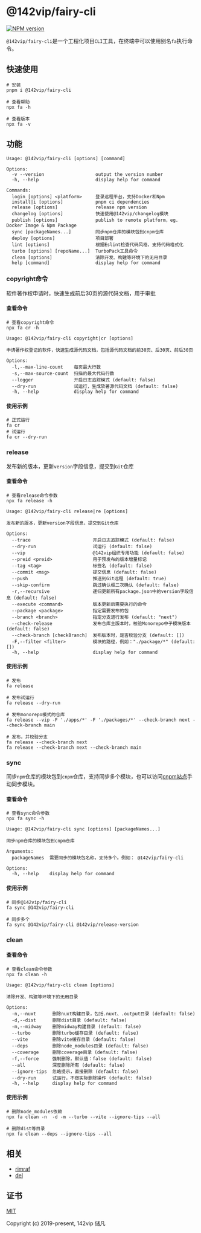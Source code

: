 # @142vip/fairy-cli

[![NPM version](https://img.shields.io/npm/v/@142vip/fairy-cli?labelColor=0b3d52&color=1da469&label=version)](https://www.npmjs.com/package/@142vip/fairy-cli)

`@142vip/fairy-cli`是一个工程化项目`CLI`工具，在终端中可以使用别名`fa`执行命令。

## 快速使用

```shell
# 安装
pnpm i @142vip/fairy-cli

# 查看帮助
npx fa -h

# 查看版本
npx fa -v
```

## 功能

```text
Usage: @142vip/fairy-cli [options] [command]

Options:
  -v --version                   output the version number
  -h, --help                     display help for command

Commands:
  login [options] <platform>     登录远程平台，支持Docker和Npm
  install|i [options]            pnpm ci dependencies
  release [options]              release npm version
  changelog [options]            快速使用@142vip/changelog模块
  publish [options]              publish to remote platform，eg. Docker Image & Npm Package
  sync [packageNames...]         同步npm仓库的模块包到cnpm仓库
  deploy [options]               项目部署
  lint [options]                 根据Eslint检查代码风格，支持代码格式化
  turbo [options] [repoName...]  TurboPack工具命令
  clean [options]                清除开发、构建等环境下的无用目录
  help [command]                 display help for command
```

### copyright命令

软件著作权申请时，快速生成前后30页的源代码文档，用于审批

#### 查看命令

```shell
# 查看copyright命令
npx fa cr -h

Usage: @142vip/fairy-cli copyright|cr [options]

申请著作权登记的软件，快速生成源代码文档，包括源代码文档的前30页、后30页、前后30页

Options:
  -l,--max-line-count    每页最大行数
  -s,--max-source-count  扫描的最大代码行数
  --logger               开启日志追踪模式 (default: false)
  --dry-run              试运行，生成软著源代码文档 (default: false)
  -h, --help             display help for command
```
#### 使用示例

```shell
# 正式运行
fa cr
# 试运行
fa cr --dry-run
```

### release

发布新的版本，更新`version`字段信息，提交到`Git`仓库

#### 查看命令

```shell
# 查看release命令参数
npx fa release -h

Usage: @142vip/fairy-cli release|re [options]

发布新的版本，更新version字段信息，提交到Git仓库

Options:
  --trace                       开启日志追踪模式 (default: false)
  --dry-run                     试运行 (default: false)
  --vip                         @142vip组织专用功能 (default: false)
  --preid <preid>               用于预发布的版本增量标记
  --tag <tag>                   标签名 (default: false)
  --commit <msg>                提交信息 (default: false)
  --push                        推送到Git远程 (default: true)
  --skip-confirm                跳过确认框二次确认 (default: false)
  -r,--recursive                递归更新所有package.json中的version字段信息 (default: false)
  --execute <command>           版本更新后需要执行的命令
  --package <package>           指定需要发布的包
  --branch <branch>             指定分支进行发布 (default: "next")
  --check-release               发布仓库主版本时，校验Monorepo中子模块版本 (default: false)
  --check-branch [checkBranch]  发布版本时，是否校验分支 (default: [])
  -F,--filter <filter>          模块的路径，例如："./package/*" (default: [])
  -h, --help                    display help for command
```
#### 使用示例

```shell
# 发布
fa release

# 发布试运行
fa release --dry-run

# 发布monorepo模式的仓库
fa release --vip -F './apps/*' -F './packages/*' --check-branch next --check-branch main

# 发布，并校验分支
fa release --check-branch next
fa release --check-branch next --check-branch main
```

### sync

同步`npm`仓库的模块包到`cnpm`仓库，支持同步多个模块，也可以访问[cnpm站点](https://npmmirror.com/)手动同步模块。

#### 查看命令

```shell
# 查看sync命令参数
npx fa sync -h

Usage: @142vip/fairy-cli sync [options] [packageNames...]

同步npm仓库的模块包到cnpm仓库

Arguments:
  packageNames  需要同步的模块包名称，支持多个。例如： @142vip/fairy-cli

Options:
  -h, --help    display help for command
```

#### 使用示例

```shell
# 同步@142vip/fairy-cli
fa sync @142vip/fairy-cli

# 同步多个
fa sync @142vip/fairy-cli @142vip/release-version
```

### clean

#### 查看命令

```shell
# 查看clean命令参数
npx fa clean -h

Usage: @142vip/fairy-cli clean [options]

清除开发、构建等环境下的无用目录

Options:
  -n,--nuxt      删除nuxt构建目录，包括.nuxt、.output目录 (default: false)
  -d,--dist      删除dist目录 (default: false)
  -m,--midway    删除midway构建目录 (default: false)
  --turbo        删除turbo缓存目录 (default: false)
  --vite         删除vite缓存目录 (default: false)
  --deps         删除node_modules目录 (default: false)
  --coverage     删除coverage目录 (default: false)
  -f,--force     强制删除，默认值：false (default: false)
  --all          深度删除所有 (default: false)
  --ignore-tips  忽略提示，直接删除 (default: false)
  --dry-run      试运行，不做实际删除操作 (default: false)
  -h, --help     display help for command

```

#### 使用示例

```shell
# 删除node_modules依赖
npx fa clean -n  -d -m --turbo --vite --ignore-tips --all

# 删除dist等目录
npx fa clean --deps --ignore-tips --all
```

## 相关

- [rimraf](https://www.npmjs.com/package/rimraf)
- [del](https://www.npmjs.com/package/del)

## 证书

[MIT](https://opensource.org/license/MIT)

Copyright (c) 2019-present, 142vip 储凡
